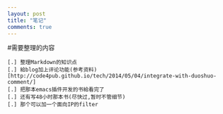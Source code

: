 ```yaml
---
layout: post
title: "笔记"
comments: true
---
```


#需要整理的内容

    [.] 整理Markdown的知识点
    [.] 給blog加上评论功能(参考资料)[http://code4pub.github.io/tech/2014/05/04/integrate-with-duoshuo-comment/]
    [.] 把那本emacs插件开发的书給看完了
    [.] 还有写48小时那本书(尽快过,暂时不管细节)
    [.] 那个可以加一个面向IP的filter
